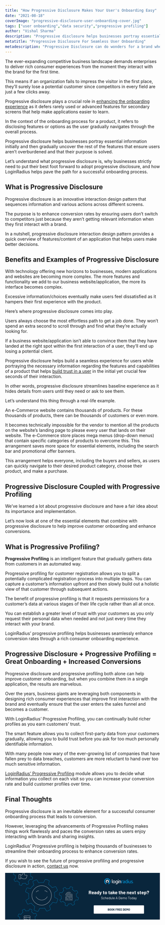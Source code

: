 ```yaml
---
title: "How Progressive Disclosure Makes Your User's Onboarding Easy"
date: "2021-08-18"
coverImage: "progressive-disclosure-user-onboarding-cover.jpg"
tags: ["user onboarding","data security","progressive profiling"]
author: "Vishal Sharma"
description: "Progressive disclosure helps businesses portray essential information initially and then gradually uncover the rest of the features that ensure users aren’t overburdened and that their purpose is solved. This post helps businesses understand the importance of progressive disclosure and progressive profiling that work harmoniously to enhance conversions."
metatitle: "Progressive Disclosure For Seamless User Onboarding"
metadescription: "Progressive Disclosure can do wonders for a brand when it comes to a flawless user onboarding experience. Learn how it works to enhance conversions."
---
```

The ever-expanding competitive business landscape demands enterprises to deliver rich consumer experiences from the moment they interact with the brand for the first time. 

This means if an organization fails to impress the visitor in the first place, they’ll surely lose a potential customer since competitors in every field are just a few clicks away. 

Progressive disclosure plays a crucial role in [enhancing the onboarding experience](https://www.loginradius.com/blog/fuel/importance-customer-onboarding/) as it defers rarely used or advanced features for secondary screens that help make applications easier to learn. 

In the context of the onboarding process for a product, it refers to disclosing features or options as the user gradually navigates through the overall process. 

Progressive disclosure helps businesses portray essential information initially and then gradually uncover the rest of the features that ensure users aren’t overburdened and that their purpose is solved. 

Let’s understand what progressive disclosure is, why businesses strictly need to put their best foot forward to adopt progressive disclosure, and how LoginRadius helps pave the path for a successful onboarding process. 

## What is Progressive Disclosure

Progressive disclosure is an innovative interaction design pattern that sequences information and various actions across different screens. 

The purpose is to enhance conversion rates by ensuring users don’t switch to competitors just because they aren’t getting relevant information when they first interact with a brand. 

In a nutshell, progressive disclosure interaction design pattern provides a quick overview of features/content of an application that helps users make better decisions. 

## Benefits and Examples of Progressive Disclosure

With technology offering new horizons to businesses, modern applications and websites are becoming more complex. The more features and functionality we add to our business website/application, the more its interface becomes complex. 

Excessive information/choices eventually make users feel dissatisfied as it hampers their first experience with the product. 

Here’s where progressive disclosure comes into play.

Users always choose the most effortless path to get a job done. They won’t spend an extra second to scroll through and find what they’re actually looking for. 

If a business website/application isn’t able to convince them that they have landed at the right spot within the first interaction of a user, they’ll end up losing a potential client. 

Progressive disclosure helps build a seamless experience for users while portraying the necessary information regarding the features and capabilities of a product that helps [build trust in a user](https://www.loginradius.com/customer-security/) in the initial yet crucial few seconds of their interaction. 

In other words, progressive disclosure streamlines baseline experience as it hides details from users until they need or ask to see them. 

Let’s understand this thing through a real-life example. 

An e-Commerce website contains thousands of products. For these thousands of products, there can be thousands of customers or even more. 

It becomes technically impossible for the vendor to mention all the products on the website’s landing page to please every user that lands on their website. The e-Commerce store places mega menus (drop-down menus) that contain specific categories of products to overcome this. This arrangement saves more space for essential elements, including the search bar and promotional offer banners. 

This arrangement helps everyone, including the buyers and sellers, as users can quickly navigate to their desired product category, choose their product, and make a purchase. 

## Progressive Disclosure Coupled with Progressive Profiling 

We’ve learned a lot about progressive disclosure and have a fair idea about its importance and implementation.

Let’s now look at one of the essential elements that combine with progressive disclosure to help improve customer onboarding and enhance conversions. 

## What is Progressive Profiling? 

**Progressive Profiling** is an intelligent feature that gradually gathers data from customers in an automated way. 

Progressive profiling for customer registration allows you to split a potentially complicated registration process into multiple steps. You can capture a customer’s information upfront and then slowly build out a holistic view of that customer through subsequent actions.

The benefit of progressive profiling is that it requests permissions for a customer’s data at various stages of their life cycle rather than all at once. 

You can establish a greater level of trust with your customers as you only request their personal data when needed and not just every time they interact with your brand. 

LoginRadius’ progressive profiling helps businesses seamlessly enhance conversion rates through a rich consumer onboarding experience. 

## Progressive Disclosure + Progressive Profiling = Great Onboarding + Increased Conversions

Progressive disclosure and progressive profiling both alone can help improve customer onboarding, but when you combine them in a single application, the results are marvelous. 

Over the years, business giants are leveraging both components in designing rich consumer experiences that improve first interaction with the brand and eventually ensure that the user enters the sales funnel and becomes a customer. 

With LoginRadius’ Progressive Profiling, you can continually build richer profiles as you earn customers’ trust.

The smart feature allows you to collect first-party data from your customers gradually, allowing you to build trust before you ask for too much personally identifiable information. 

With many people now wary of the ever-growing list of companies that have fallen prey to data breaches, customers are more reluctant to hand over too much sensitive information. 

[LoginRadius’ Progressive Profiling](https://www.loginradius.com/progressive-profiling/) module allows you to decide what information you collect on each visit so you can increase your conversion rate and build customer profiles over time.

## Final Thoughts 

Progressive disclosure is an inevitable element for a successful consumer onboarding process that leads to conversion. 

However, leveraging the advancements of Progressive Profiling makes things work flawlessly and paces the conversion rates as users enjoy interacting with brands and sharing insights. 

LoginRadius’ Progressive profiling is helping thousands of businesses to streamline their onboarding process to enhance conversion rates. 

If you wish to see the future of progressive profiling and progressive disclosure in action, [contact us](https://www.loginradius.com/contact-sales/) now. 

[![book-a-demo-loginradius](../../assets/book-a-demo-loginradius.png)](https://www.loginradius.com/book-a-demo/)